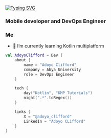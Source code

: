 [![Typing SVG](https://readme-typing-svg.demolab.com?font=Fira+Code&pause=1000&color=167638&width=435&lines=Hi+there)](https://git.io/typing-svg)
<h3 align="left">Mobile developer and DevOps Engineer</h3>


### Me
- 🌱 I’m currently learning Kotlin multiplatform

``` Kotlin
val AdoyoClifford = Dev {
    about {
        name = "Adoyo Clifford"
        company = Abya University
        role = DevOps Engineer
    }

    tech {
        day("Kotlin", "KMP Tutorials")
        night(".*".toRegex())
    }

    links {
        X = "@adoyo_clifford"
        LinkedIn = "Adoyo CLifford"
    }
}
```


 
